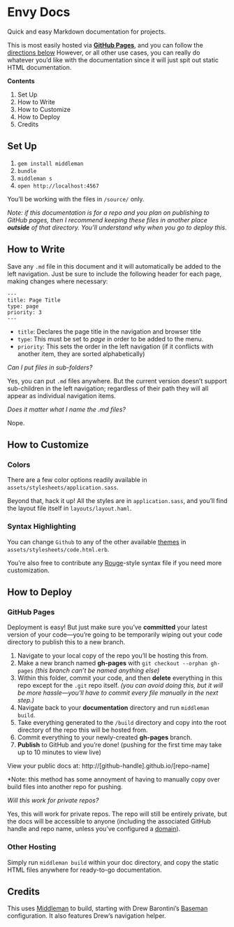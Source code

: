 # Envy Docs

Quick and easy Markdown documentation for projects.

This is most easily hosted via **[GitHub Pages](https://pages.github.com/)**,
and you can follow the [directions below](#user-content-how-to-deploy)
However, or all
other use cases, you can really do whatever you’d like with the documentation
since it will just spit out static HTML documentation.

**Contents**

1.  Set Up
2.  How to Write
3.  How to Customize
4.  How to Deploy
5.  Credits

## Set Up

1. `gem install middleman`
2. `bundle` 
3. `middleman s`
4. `open http://localhost:4567`

You’ll be working with the files in `/source/` only.

*Note: if this documentation is for a repo and you plan on publishing to
GitHub pages, then I recommend keeping these files in another place
**outside** of that directory. You’ll understand why when you go to deploy
this.*

## How to Write

Save any `.md` file in this document and it will automatically be added to the
left navigation. Just be sure to include the following header for each page,
making changes where necessary:

```
---
title: Page Title
type: page
priority: 3
---
```

*  `title`: Declares the page title in the navigation and browser title
*  `type`: This must be set to *page* in order to be added to the menu.
*  `priority`: This sets the order in the left navigation (if it conflicts with another item, they are sorted alphabetically)

*Can I put files in sub-folders?*

Yes, you can put `.md` files anywhere. But the current version doesn’t support
sub-children in the left navigation; regardless of their path they will all
appear as individual navigation items.

*Does it matter what I name the .md files?*

Nope.

## How to Customize

### Colors
There are a few color options readily available in
`assets/stylesheets/application.sass`.

Beyond that, hack it up! All the styles are in `application.sass`, and you’ll
find the layout file itself in `layouts/layout.haml`.

### Syntax Highlighting
You can change `Github` to any of the other available
[themes](https://github.com/middleman/middleman-syntax#css) in
`assets/stylesheets/code.html.erb`.

You’re also free to contribute any
[Rouge](https://github.com/jneen/rouge)-style syntax file if you need more
customization.

## How to Deploy

### GitHub Pages
Deployment is easy! But just make sure you’ve **committed** your latest
version of your code—you’re going to be temporarily wiping out your code
directory to publish this to a new branch.

1.  Navigate to your local copy of the repo you’ll be hosting this from.
2.  Make a new branch named **gh-pages** with `git checkout --orphan gh-pages`
    *(this branch can’t be named anything else)*
3.  Within this folder, commit your code, and then **delete** everything in
    this repo except for the `.git` repo itself.
    *(you can avoid doing this, but it will be more hassle—you’ll have to
    commit every file manually in the next step.)*
4.  Navigate back to your **documentation** directory and run
    `middleman build`.
5.  Take everything generated to the `/build` directory and copy into the root
    directory of the repo this will be hosted from.
6.  Commit everything to your newly-created **gh-pages** branch.
7.  **Publish** to GitHub and you’re done! (pushing for the first time may
    take up to 10 minutes to view live)

View your public docs at: http://[github-handle].github.io/[repo-name]

*Note: this method has some annoyment of having to manually copy over build
files into another repo for pushing.

*Will this work for private repos?*

Yes, this will work for private repos. The repo will still be entirely
private, but the docs will be accessible to anyone (including the associated
GitHub handle and repo name, unless you’ve configured a
[domain](https://help.github.com/articles/setting-up-a-custom-domain-with-github-pages)).

### Other Hosting

Simply run `middleman build` within your doc directory, and copy the static
HTML files anywhere for ready-to-go documentation.

## Credits

This uses [Middleman](http://middlemanapp.com/) to build, starting with Drew
Barontini’s [Baseman](https://github.com/drewbarontini/baseman) configuration.
It also features Drew’s navigation helper.
